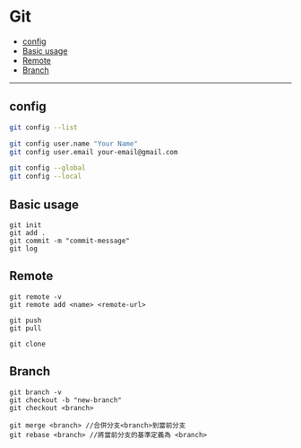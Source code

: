 # Git
  - [config](#config)
  - [Basic usage](#basic-usage)
  - [Remote](#remote)
  - [Branch](#branch)
---

## config
```bash
git config --list

git config user.name "Your Name"
git config user.email your-email@gmail.com

git config --global
git config --local

```

## Basic usage

```
git init
git add .
git commit -m "commit-message"
git log

```

## Remote
```
git remote -v
git remote add <name> <remote-url>

git push 
git pull

git clone
```

## Branch
```
git branch -v
git checkout -b "new-branch"
git checkout <branch>

git merge <branch> //合併分支<branch>到當前分支
git rebase <branch> //將當前分支的基準定義為 <branch>
```